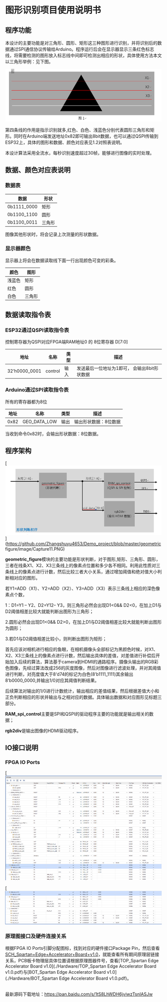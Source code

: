 # 图形识别项目使用说明书

## 程序功能

 本设计的主要功能是对三角形、圆形、矩形这三种图形进行识别，并将识别后的数据通过SPI通信协议传输给Arduino。程序运行后会在显示器显示三条红色标志线，将需要检测的图形放入标志线中间即可检测出相应的形状，具体使用方法本文以三角形举例：见下图。

![img](./image/Capture.PNG)

 第四条线的作用是指示识别就多,红色、白色、浅蓝色分别代表圆形三角形和矩形。同时在Arduino端发送地址0x82即可输出8bit数据，也可以通过QSPI传输到ESP32上，具体的图形和数据、颜色对应表见1.2对照表说明。

 本设计算法采用全流水，每秒识别速度超过30帧，能够进行图像的实时处理。

## 数据、颜色对应表说明

### 数据表

| **数据**    | **形状** |
| ----------- | -------- |
| 0b1111_0000 | 矩形     |
| 0b1100_1100 | 圆形     |
| 0b1100_0011 | 三角形   |

图像其他形状时，将会记录上次测量的形状数据。

### 显示器颜色

显示器上将会在数据读取线下面一行出现颜色可变的彩条。

| **颜色** | **图形** |
| -------- | -------- |
| 浅蓝色   | 矩形     |
| 红色     | 圆形     |
| 白色     | 三角形   |

## 数据读取指令表

### ESP32通过QSPI读取指令表

控制寄存器为QSPI对应FPGA端RAM地址0 的 8位寄存器 D[7:0]

| **地址**      | **名称** | **类型** | **描述**                                     |
| ------------- | -------- | -------- | -------------------------------------------- |
| 32’h0000_0001 | control  | 输入     | 发送最后一位地址为1即可， 会输出8bit形状数据 |

### Arduino通过SPI读取指令表

所有的寄存器都为8位

| **地址** | **名称**     | **类型** | **描述**              |
| -------- | ------------ | -------- | --------------------- |
| 0x82     | GEO_DATA_LOW | 输出     | 输出形状数据：8位数据 |

当收到命令0x82时，会输出形状数据：8位数据。

## 程序架构
[![img](./image/Capture11.PNG)](https://github.com/Zhangshuyu4653/Demo_project/blob/master/geometric figure/image/Capture11.PNG)

**geometric_figure**模块的主要功能是形状判断，对于图形,矩形、三角形、圆形，三者在线条X1、X2、X3三条线上的像素点位置和多少各不相同。利用此性质对三条线上的像素点进行计数，然后比较三者大小关系，通过增加阈值和绝对值大小判断相对应的图形。

若Y1=ADD（X1）、Y2=ADD（X2）、Y3=ADD（X3）表示三条线上相应的深色像素点个数，

1：D1=Y1 – Y2、D2=Y12– Y3，则三角形必然会出现D1<0&& D2<0，在加上D1与D2阈值相差比较大就能判断出图形为三角形；

2.圆形必然会出现D1<0&& D2>0，在加上D1与D2阈值相差比较大就能判断出图形为圆形；

3.若D1与D2阈值相差比较小，则判断出图形为矩形；

首先应该对相机进行相应的鱼眼，在相机摄像头全部标记为黑颜色时候，对X1、X2、X3三条线上的像素点进行计数，然后输出具体的差值，对差值进行补偿后开始加入后续的算法，算法基于camera到HDMI的通路程序。摄像头输出的RGB彩色图像，先经过算法改成256的灰度图像，然后对图像进行滤波处理，并对其阈值进行判断，对亮度值大于8‘d74的标记为白色(8’b1111_1111)其余输出8‘b0000_0000,并输出1/0对应其阈值判断结果。

后续算法对输出的1/0进行计数统计，输出相应的差值结果，然后根据差值大小和正负判断相应的形状并输出与之相对应的数据。具体输出数据和对应图形见标题三部分。

**RAM_spi_control**主要是SPI和QSPI的驱动程序主要的功能就是输出相关的数据；

**rgb2div**是输出图像的HDMI驱动程序。

## IO接口说明

### FPGA IO Ports

[![img](./image/Pin_Assignment1.PNG)

[![img](./image/Pin_Assignment2.PNG)

### 原理图接口及硬件连接关系

根据FPGA IO Ports引脚分配图标，找到对应的硬件接口Package Pin，然后查看[SCH_Spartan+Edge+Accelerator+Board+v1.0](./Hardware/SCH_Spartan+Edge+Accelerator+Board+v1.0.pdf)，就能查看所有期间原理层链接关系，PCB板卡物理层具体位置请根据原理图器件号，查看[TOP_Spartan Edge Accelerator Board v1.0](./Hardware/TOP_Spartan Edge Accelerator Board v1.0.pdf)与[BOT_Spartan Edge Accelerator Board v1.0](./Hardware/BOT_Spartan Edge Accelerator Board v1.0.pdf)。  


​    
最新源码下载地址：https://pan.baidu.com/s/1tS8LhWDH6jviwzTsnlASJw  


